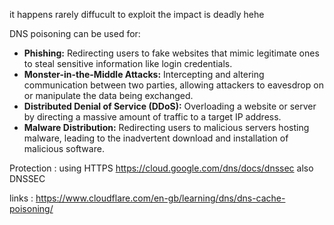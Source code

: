 it happens rarely
diffucult to exploit 
the impact is deadly  hehe

DNS poisoning can be used for:

- **Phishing:** Redirecting users to fake websites that mimic legitimate ones to steal sensitive information like login credentials.
- **Monster-in-the-Middle Attacks:** Intercepting and altering communication between two parties, allowing attackers to eavesdrop on or manipulate the data being exchanged.
- **Distributed Denial of Service (DDoS):** Overloading a website or server by directing a massive amount of traffic to a target IP address.
- **Malware Distribution:** Redirecting users to malicious servers hosting malware, leading to the inadvertent download and installation of malicious software.

Protection : 
using HTTPS 
https://cloud.google.com/dns/docs/dnssec also DNSSEC

links : 
https://www.cloudflare.com/en-gb/learning/dns/dns-cache-poisoning/